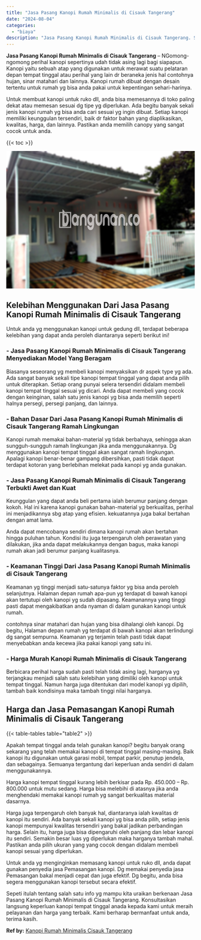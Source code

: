 ```yaml
---
title: "Jasa Pasang Kanopi Rumah Minimalis di Cisauk Tangerang"
date: "2024-08-04"
categories: 
  - "biaya"
description: "Jasa Pasang Kanopi Rumah Minimalis di Cisauk Tangerang. Sepeti itulah tentang salah satu info yg mampu kita uraikan berkenaan Jasa Pasang Kanopi Rumah Minima..."
---
```


**Jasa Pasang Kanopi Rumah Minimalis di Cisauk Tangerang** – NGomong-ngomong perihal kanopi sepertinya udah tidak asing lagi bagi siapapun. Kanopi yaitu sebuah atap yang digunakan untuk merawat suatu pelataran depan tempat tinggal atau perihal yang lain dr beraneka jenis hal contohnya hujan, sinar matahari dan lainnya. Kanopi rumah dibuat dengan desain tertentu untuk rumah yg bisa anda pakai untuk kepentingan sehari-harinya.

Untuk membuat kanopi untuk ruko dll, anda bisa memesannya di toko paling dekat atau memesan sesuai dg tipe yg diperlukan. Ada begitu banyak sekali jenis kanopi rumah yg bisa anda cari sesuai yg ingin dibuat. Setiap kanopi memiliki keunggulan tersendiri, baik dr faktor bahan yang diaplikasikan, kwalitas, harga, dan lainnya. Pastikan anda memilih canopy yang sangat cocok untuk anda.

{{< toc >}}

![Jasa Pasang Kanopi Rumah Minimalis di Cisauk Tangerang](/images/harga-kanopi-minimalis-45.png)

## Kelebihan Menggunakan Dari Jasa Pasang Kanopi Rumah Minimalis di Cisauk Tangerang

Untuk anda yg menggunakan kanopi untuk gedung dll, terdapat beberapa kelebihan yang dapat anda peroleh diantaranya seperti berikut ini!

### \- Jasa Pasang Kanopi Rumah Minimalis di Cisauk Tangerang Menyediakan Model Yang Beragam

Biasanya seseorang yg membeli kanopi menyaksikan dr aspek type yg ada. Ada sangat banyak sekali tipe kanopi tempat tinggal yang dapat anda pilih untuk diterapkan. Setiap orang punyai selera tersendiri didalam membeli kanopi tempat tinggal sesuai yg dicari. Anda dapat membeli yang cocok dengan keinginan, salah satu jenis kanopi yg bisa anda memilih seperti halnya persegi, persegi panjang, dan lainnya.

### \- Bahan Dasar Dari Jasa Pasang Kanopi Rumah Minimalis di Cisauk Tangerang Ramah Lingkungan

Kanopi rumah memakai bahan-material yg tidak berbahaya, sehingga akan sungguh-sungguh ramah lingkungan jika anda menggunakannya. Dg menggunakan kanopi tempat tinggal akan sangat ramah lingkungan. Apalagi kanopi benar-benar gampang dibersihkan, pasti tidak dapat terdapat kotoran yang berlebihan melekat pada kanopi yg anda gunakan.

### \- Jasa Pasang Kanopi Rumah Minimalis di Cisauk Tangerang Terbukti Awet dan Kuat

Keunggulan yang dapat anda beli pertama ialah berumur panjang dengan kokoh. Hal ini karena kanopi gunakan bahan-material yg berkualitas, perihal ini menjadikannya sbg atap yang efisien. kekuatannya juga bakal bertahan dengan amat lama.

Anda dapat mencobanya sendiri dimana kanopi rumah akan bertahan hingga puluhan tahun. Kondisi itu juga terpengaruh oleh perawatan yang dilakukan, jika anda dapat melakukannya dengan bagus, maka kanopi rumah akan jadi berumur panjang kualitasnya.

### \- Keamanan Tinggi Dari Jasa Pasang Kanopi Rumah Minimalis di Cisauk Tangerang

Keamanan yg tinggi menjadi satu-satunya faktor yg bisa anda peroleh selanjutnya. Halaman depan rumah apa-pun yg terdapat di bawah kanopi akan tertutupi oleh kanopi yg sudah dipasang. Keamanannya yang tinggi pasti dapat mengakibatkan anda nyaman di dalam gunakan kanopi untuk rumah.

contohnya sinar matahari dan hujan yang bisa dihalangi oleh kanopi. Dg begitu, Halaman depan rumah yg terdapat di bawah kanopi akan terlindungi dg sangat sempurna. Keamanan yg terjamin telah pasti tidak dapat menyebabkan anda kecewa jika pakai kanopi yang satu ini.

### \- Harga Murah Kanopi Rumah Minimalis di Cisauk Tangerang

Berbicara perihal harga sudah pasti telah tidak asing lagi, harganya yg terjangkau menjadi salah satu kelebihan yang dimiliki oleh kanopi untuk tempat tinggal. Namun harga juga ditentukan dari model kanopi yg dipilih, tambah baik kondisinya maka tambah tinggi nilai harganya.

## Harga dan Jasa Pemasangan Kanopi Rumah Minimalis di Cisauk Tangerang

{{< table-tables table="table2" >}}

Apakah tempat tinggal anda telah gunakan kanopi? begitu banyak orang sekarang yang telah memakai kanopi di tempat tinggal masing-masing. Baik kanopi itu digunakan untuk garasi mobil, tempat parkir, penutup jendela, dan sebagainya. Semuanya tergantung dari keperluan anda sendiri di dalam menggunakannya.

Harga kanopi tempat tinggal kurang lebih berkisar pada Rp. 450.000 – Rp. 800.000 untuk mutu sedang. Harga bisa melebihi di atasnya jika anda menghendaki memakai kanopi rumah yg sangat berkualitas material dasarnya.

Harga juga terpengaruh oleh banyak hal, diantaranya ialah kwalitas dr kanopi itu sendiri. Ada banyak sekali kanopi yg bisa anda pilih, setiap jenis kanopi mempunyai kwalitas tersendiri yang bakal jadikan perbandingan harga. Selain itu, harga juga bisa dipengaruhi oleh panjang dan lebar kanopi itu sendiri. Semakin besar luas yg diperlukan maka harganya tambah mahal. Pastikan anda pilih ukuran yang yang cocok dengan didalam membeli kanopi sesuai yang diperlukan.

Untuk anda yg menginginkan memasang kanopi untuk ruko dll, anda dapat gunakan penyedia jasa Pemasangan kanopi. Dg memakai penyedia jasa Pemasangan bakal menjadi cepat dan juga efektif. Dg begitu, anda bisa segera menggunakan kanopi tersebut secara efektif.

Sepeti itulah tentang salah satu info yg mampu kita uraikan berkenaan Jasa Pasang Kanopi Rumah Minimalis di Cisauk Tangerang. Konsultasikan langsung keperluan kanopi tempat tinggal anada kepada kami untuk meraih pelayanan dan harga yang terbaik. Kami berharap bermanfaat untuk anda, terima kasih.

**Ref by:**  [Kanopi Rumah Minimalis Cisauk Tangerang](https://id.wikipedia.org/wiki/Kanopi)
